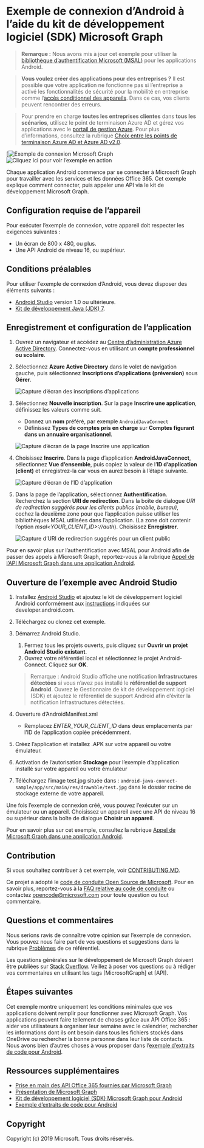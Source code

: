 # Exemple de connexion d’Android à l’aide du kit de développement logiciel (SDK) Microsoft Graph


>**Remarque :** Nous avons mis à jour cet exemple pour utiliser la [bibliothèque d’authentification Microsoft (MSAL)](https://github.com/AzureAD/microsoft-authentication-library-for-android) pour les applications Android.


> **Vous voulez créer des applications pour des entreprises ?** Il est possible que votre application ne fonctionne pas si l’entreprise a activé les fonctionnalités de sécurité pour la mobilité en entreprise comme l’<a href="https://azure.microsoft.com/en-us/documentation/articles/active-directory-conditional-access-device-policies/" target="_newtab">accès conditionnel des appareils</a>. Dans ce cas, vos clients peuvent rencontrer des erreurs. 

> Pour prendre en charge **toutes les entreprises clientes** dans **tous les scénarios**, utilisez le point de terminaison Azure AD et gérez vos applications avec le [portail de gestion Azure](https://aka.ms/aadapplist). Pour plus d’informations, consultez la rubrique [Choix entre les points de terminaison Azure AD et Azure AD v2.0](https://graph.microsoft.io/docs/authorization/auth_overview#deciding-between-azure-ad-and-the-v2-authentication-endpoint).

[![Exemple de connexion Microsoft Graph](/readme-images/O365-Android-Connect-video_play_icon.png)![Cliquez ici pour voir l’exemple en action](/readme-images/O365-Android-Connect-video_play_icon.png)

Chaque application Android commence par se connecter à Microsoft Graph pour travailler avec les services et les données Office 365. Cet exemple explique comment connecter, puis appeler une API via le kit de développement Microsoft Graph.

## Configuration requise de l’appareil

Pour exécuter l’exemple de connexion, votre appareil doit respecter les exigences suivantes :

* Un écran de 800 x 480, ou plus.
* Une API Android de niveau 16, ou supérieur.
 
## Conditions préalables

Pour utiliser l’exemple de connexion d’Android, vous devez disposer des éléments suivants :

* [Android Studio](http://developer.android.com/sdk/index.html) version 1.0 ou ultérieure.
* [Kit de développement Java (JDK) 7](http://www.oracle.com/technetwork/java/javase/downloads/jdk7-downloads-1880260.html).

<a name="register"></a>
## Enregistrement et configuration de l’application

1. Ouvrez un navigateur et accédez au [Centre d’administration Azure Active Directory](https://aad.portal.azure.com). Connectez-vous en utilisant un **compte professionnel ou scolaire**.

1. Sélectionnez **Azure Active Directory** dans le volet de navigation gauche, puis sélectionnez **Inscriptions d’applications (préversion)** sous **Gérer**.

    ![Capture d’écran des inscriptions d’applications ](./readme-images/aad-portal-app-registrations.png)

1. Sélectionnez **Nouvelle inscription**. Sur la page **Inscrire une application**, définissez les valeurs comme suit.

    - Donnez un **nom** préféré, par exemple `AndroidJavaConnect`
    - Définissez **Types de comptes pris en charge** sur **Comptes figurant dans un annuaire organisationnel**.

    ![Capture d’écran de la page Inscrire une application](./readme-images/aad-register-an-app.PNG)

1. Choisissez **Inscrire**. Dans la page d’application **AndroidJavaConnect**, sélectionnez **Vue d’ensemble**, puis copiez la valeur de l’**ID d’application (client)** et enregistrez-la car vous en aurez besoin à l’étape suivante.

    ![Capture d’écran de l’ID d’application](./readme-images/aad-application-id.PNG)

1. Dans la page de l’application, sélectionnez **Authentification**. Recherchez la section **URI de redirection**. Dans la boîte de dialogue _URI de redirection suggérés pour les clients publics (mobile, bureau)_, cochez la deuxième zone pour que l’application puisse utiliser les bibliothèques MSAL utilisées dans l’application. (La zone doit contenir l’option _msal<YOUR\_CLIENT\_ID>://auth_). Choisissez **Enregistrer**.

    ![Capture d’URI de redirection suggérés pour un client public](./readme-images/aad-redirect-uri-public-client.PNG)
  
Pour en savoir plus sur l’authentification avec MSAL pour Android afin de passer des appels à Microsoft Graph, reportez-vous à la rubrique [Appel de l’API Microsoft Graph dans une application Android](https://docs.microsoft.com/en-us/azure/active-directory/develop/guidedsetups/active-directory-android).

  
## Ouverture de l’exemple avec Android Studio

1. Installez [Android Studio](http://developer.android.com/sdk/index.html) et ajoutez le kit de développement logiciel Android conformément aux [instructions](http://developer.android.com/sdk/installing/adding-packages.html) indiquées sur developer.android.com.
2. Téléchargez ou clonez cet exemple.
4. Démarrez Android Studio.
	1. Fermez tous les projets ouverts, puis cliquez sur **Ouvrir un projet Android Studio existant**.
	2. Ouvrez votre référentiel local et sélectionnez le projet Android-Connect. Cliquez sur **OK**.
	
	> Remarque : Android Studio affiche une notification **Infrastructures détectées** si vous n’avez pas installé le **référentiel de support Android**. Ouvrez le Gestionnaire de kit de développement logiciel (SDK) et ajoutez le référentiel de support Android afin d’éviter la notification Infrastructures détectées.
5. Ouverture d’AndroidManifest.xml
	* Remplacez *ENTER\_YOUR\_CLIENT\_ID* dans deux emplacements par l’ID de l’application copiée précédemment.
6. Créez l’application et installez .APK sur votre appareil ou votre émulateur.
7. Activation de l’autorisation **Stockage** pour l’exemple d’application installé sur votre appareil ou votre émulateur
8. Téléchargez l’image test.jpg située dans : `android-java-connect-sample/app/src/main/res/drawable/test.jpg` dans le dossier racine de stockage externe de votre appareil.



Une fois l’exemple de connexion créé, vous pouvez l’exécuter sur un émulateur ou un appareil. Choisissez un appareil avec une API de niveau 16 ou supérieur dans la boîte de dialogue **Choisir un appareil**.

Pour en savoir plus sur cet exemple, consultez la rubrique [Appel de Microsoft Graph dans une application Android](https://developer.microsoft.com/en-us/graph/docs/concepts/android).

<a name="contributing"></a>
## Contribution ##

Si vous souhaitez contribuer à cet exemple, voir [CONTRIBUTING.MD](/CONTRIBUTING.md).

Ce projet a adopté le [code de conduite Open Source de Microsoft](https://opensource.microsoft.com/codeofconduct/). Pour en savoir plus, reportez-vous à la [FAQ relative au code de conduite](https://opensource.microsoft.com/codeofconduct/faq/) ou contactez [opencode@microsoft.com](mailto:opencode@microsoft.com) pour toute question ou tout commentaire.

## Questions et commentaires

Nous serions ravis de connaître votre opinion sur l’exemple de connexion. Vous pouvez nous faire part de vos questions et suggestions dans la rubrique [Problèmes](issues) de ce référentiel.

Les questions générales sur le développement de Microsoft Graph doivent être publiées sur [Stack Overflow](http://stackoverflow.com/questions/tagged/MicrosoftGraph+API). Veillez à poser vos questions ou à rédiger vos commentaires en utilisant les tags \[MicrosoftGraph] et \[API].

## Étapes suivantes

Cet exemple montre uniquement les conditions minimales que vos applications doivent remplir pour fonctionner avec Microsoft Graph. Vos applications peuvent faire tellement de choses grâce aux API Office 365 : aider vos utilisateurs à organiser leur semaine avec le calendrier, rechercher les informations dont ils ont besoin dans tous les fichiers stockés dans OneDrive ou rechercher la bonne personne dans leur liste de contacts. Nous avons bien d’autres choses à vous proposer dans l’[exemple d’extraits de code pour Android](../../../android-java-snippets-sample). 
  
## Ressources supplémentaires

* [Prise en main des API Office 365 fournies par Microsoft Graph](http://dev.office.com/getting-started/office365apis)
* [Présentation de Microsoft Graph](http://graph.microsoft.io)
* [Kit de développement logiciel (SDK) Microsoft Graph pour Android](../../../msgraph-sdk-android)
* [Exemple d’extraits de code pour Android](../../../android-java-snippets-sample)

## Copyright
Copyright (c) 2019 Microsoft. Tous droits réservés.
